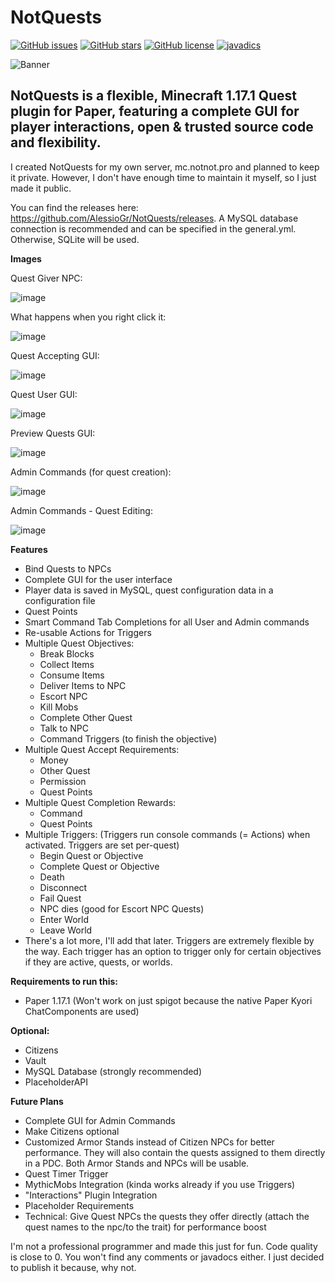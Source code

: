 # NotQuests

[![GitHub issues](https://img.shields.io/github/issues/AlessioGr/NotQuests)](https://github.com/AlessioGr/NotQuests/issues)
[![GitHub stars](https://img.shields.io/github/stars/AlessioGr/NotQuests)](https://github.com/AlessioGr/NotQuests/stargazers)
[![GitHub license](https://img.shields.io/github/license/AlessioGr/NotQuests)](https://github.com/AlessioGr/NotQuests/blob/main/LICENSE)
<a href="https://quests.notnot.pro/"><img src="https://img.shields.io/badge/JavaDocs-Read%20now-yellow" alt="javadics"></a>

![Banner](https://user-images.githubusercontent.com/70709113/133943253-af271d49-441b-473e-8b95-6053fe5d09cb.png)

NotQuests is a flexible, Minecraft 1.17.1 Quest plugin for Paper, featuring a complete GUI for player interactions, open & trusted source code and flexibility.
---

I created NotQuests for my own server, mc.notnot.pro and planned to keep it private. However, I don't have enough time to maintain it myself, so I just made it public.

You can find the releases here: https://github.com/AlessioGr/NotQuests/releases. A MySQL database connection is recommended and can be specified in the general.yml. Otherwise, SQLite will be used.

**Images**

Quest Giver NPC:

![image](https://user-images.githubusercontent.com/70709113/131539574-ef73ddfb-1dcd-4ab8-a85c-9b38d2f95a8d.png)

What happens when you right click it:

![image](https://user-images.githubusercontent.com/70709113/131539663-5bd12479-3bc8-4958-81a2-de12a541820f.png)

Quest Accepting GUI:

![image](https://user-images.githubusercontent.com/70709113/131539715-b055e4cd-2a7e-4a78-8d7a-dc840399c0c0.png)

Quest User GUI:

![image](https://user-images.githubusercontent.com/70709113/131539761-66be66c2-26d9-4636-bbd5-d69fd11bfeaf.png)

Preview Quests GUI:

![image](https://user-images.githubusercontent.com/70709113/131539815-48c7de30-a5af-499c-b5c7-8316da5e186b.png)

Admin Commands (for quest creation):

![image](https://user-images.githubusercontent.com/70709113/131539902-831a541c-7d2c-4e69-9843-2d5943be86cf.png)

Admin Commands - Quest Editing:

![image](https://user-images.githubusercontent.com/70709113/131539973-8f6586a7-0108-4a92-9017-e06313145a02.png)


**Features**
- Bind Quests to NPCs
- Complete GUI for the user interface
- Player data is saved in MySQL, quest configuration data in a configuration file
- Quest Points
- Smart Command Tab Completions for all User and Admin commands
- Re-usable Actions for Triggers
- Multiple Quest Objectives:
  - Break Blocks
  - Collect Items
  - Consume Items
  - Deliver Items to NPC
  - Escort NPC
  - Kill Mobs
  - Complete Other Quest
  - Talk to NPC
  - Command Triggers (to finish the objective)
- Multiple Quest Accept Requirements:
  -  Money
  -  Other Quest
  -  Permission
  -  Quest Points
- Multiple Quest Completion Rewards:
  - Command
  - Quest Points
- Multiple Triggers: (Triggers run console commands (= Actions) when activated. Triggers are set per-quest)
  - Begin Quest or Objective
  - Complete Quest or Objective
  - Death
  - Disconnect
  - Fail Quest
  - NPC dies (good for Escort NPC Quests)
  - Enter World
  - Leave World
- There's a lot more, I'll add that later. Triggers are extremely flexible by the way. Each trigger has an option to trigger only for certain objectives if they are active, quests, or worlds.


**Requirements to run this:**
- Paper 1.17.1 (Won't work on just spigot because the native Paper Kyori ChatComponents are used)


**Optional:**
- Citizens
- Vault
- MySQL Database (strongly recommended)
- PlaceholderAPI


**Future Plans**
- Complete GUI for Admin Commands
- Make Citizens optional
- Customized Armor Stands instead of Citizen NPCs for better performance. They will also contain the quests assigned to them directly in a PDC. Both Armor Stands and NPCs will be usable.
- Quest Timer Trigger
- MythicMobs Integration (kinda works already if you use Triggers)
- "Interactions" Plugin Integration
- Placeholder Requirements
- Technical: Give Quest NPCs the quests they offer directly (attach the quest names to the npc/to the trait) for performance boost

I'm not a professional programmer and made this just for fun. Code quality is close to 0. You won't find any comments or javadocs either. I just decided to publish it because, why not.
